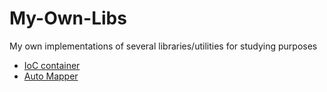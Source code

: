 # My-Own-Libs
My own implementations of several libraries/utilities for studying purposes

* [IoC container](../../tree/master/MyOwn.IoC)
* [Auto Mapper](../../tree/master/MyOwn.Mapper)
